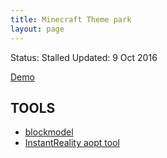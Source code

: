 ```yaml
---
title: Minecraft Theme park
layout: page
---
```


Status: Stalled
Updated: 9 Oct 2016

[Demo](https://tomasparks.github.io/temp/minecraft2x3d/test_x3d.html)

## TOOLS ##

* [blockmodel](https://github.com/paulharter/blockmodel)
* [InstantReality aopt tool](http://www.instantreality.org/downloads/)


